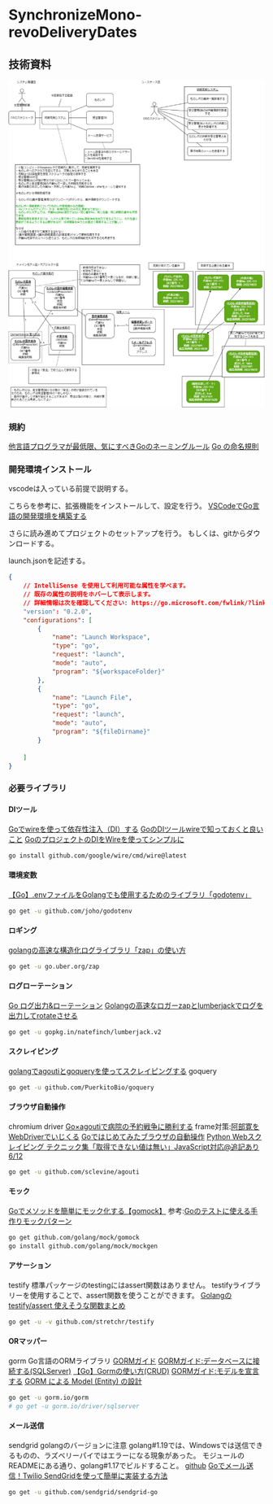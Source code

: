 # SynchronizeMono-revoDeliveryDates

## 技術資料

![sudo図](images/sudoDiagram.png)

### 規約

[他言語プログラマが最低限、気にすべきGoのネーミングルール](https://zenn.dev/keitakn/articles/go-naming-rules)
[Go の命名規則](https://micnncim.com/posts/ja/go-naming-convention)

### 開発環境インストール

vscodeは入っている前提で説明する。

こちらを参考に、拡張機能をインストールして、設定を行う。
[VSCodeでGo言語の開発環境を構築する](https://qiita.com/melty_go/items/c977ba594efcffc8b567)

さらに読み進めてプロジェクトのセットアップを行う。
もしくは、gitからダウンロードする。

launch.jsonを記述する。

```json
{
    // IntelliSense を使用して利用可能な属性を学べます。
    // 既存の属性の説明をホバーして表示します。
    // 詳細情報は次を確認してください: https://go.microsoft.com/fwlink/?linkid=830387
    "version": "0.2.0",
    "configurations": [
        {
            "name": "Launch Workspace",
            "type": "go",
            "request": "launch",
            "mode": "auto",
            "program": "${workspaceFolder}"
        },
        {
            "name": "Launch File",
            "type": "go",
            "request": "launch",
            "mode": "auto",
            "program": "${fileDirname}"
        }

    ]
}
```

### 必要ライブラリ

#### DIツール

[Goでwireを使って依存性注入（DI）する](https://rinoguchi.net/2022/06/go_wire_id.html)
[GoのDIツールwireで知っておくと良いこと](https://christina04.hatenablog.com/entry/google-wire)
[GoのプロジェクトのDIをWireを使ってシンプルに](https://qiita.com/momotaro98/items/0b75a37048833dd6d324)

```bash
go install github.com/google/wire/cmd/wire@latest
```

#### 環境変数

[【Go】.envファイルをGolangでも使用するためのライブラリ「godotenv」](https://qiita.com/sola-msr/items/fb7d6889d7bd7a6705d0)

```bash
go get -u github.com/joho/godotenv
```

#### ロギング

[golangの高速な構造化ログライブラリ「zap」の使い方](https://qiita.com/emonuh/items/28dbee9bf2fe51d28153)

```bash
go get -u go.uber.org/zap
```

#### ログローテーション

[Go ログ出力&ローテーション](https://qiita.com/KWS_0901/items/c95d11b4d6f271612401)
[Golangの高速なロガーzapとlumberjackでログを出力してrotateさせる](https://www.sambaiz.net/article/104/)

```bash
go get -u gopkg.in/natefinch/lumberjack.v2
```

#### スクレイピング

[golangでagoutiとgoqueryを使ってスクレイピングする](https://qiita.com/york_____nishi/items/b76ff9163afaaad13de2)
goquery

```bash
go get -u github.com/PuerkitoBio/goquery
```

#### ブラウザ自動操作

chromium driver
[Go×agoutiで病院の予約戦争に勝利する](https://tanabebe.hatenablog.com/entry/2019/12/24/180000)
frame対策:[阿部寛をWebDriverでいじくる](https://qiita.com/h-hiroki/items/04d8c6636968c07a438e)
[Goではじめてみたブラウザの自動操作](https://qiita.com/0829/items/c1e494bb128ade5f0872)
[Python Webスクレイピング テクニック集「取得できない値は無い」JavaScript対応@追記あり6/12](https://qiita.com/Azunyan1111/items/b161b998790b1db2ff7a)

```bash
go get -u github.com/sclevine/agouti
```

#### モック

[Goでメソッドを簡単にモック化する【gomock】](https://qiita.com/gold-kou/items/81562f9142323b364a60)
参考:[Goのテストに使える手作りモックパターン](https://moneyforward.com/engineers_blog/2021/03/08/go-test-mock/#fnref:1)

```bash
go get github.com/golang/mock/gomock
go install github.com/golang/mock/mockgen
```

#### アサーション

testify
標準パッケージのtestingにはassert関数はありません。
testifyライブラリーを使用することで、assert関数を使うことができます。
[Golangのtestify/assert 使えそうな関数まとめ](https://qiita.com/JpnLavender/items/21b4574a7513472903ea)

```bash
go get -u -v github.com/stretchr/testify
```

#### ORマッパー

gorm
Go言語のORMライブラリ
[GORMガイド](https://gorm.io/ja_JP/docs/index.html)
[GORMガイド:データベースに接続する(SQLServer)](https://gorm.io/ja_JP/docs/connecting_to_the_database.html#SQL-Server)
[【Go】Gormの使い方(CRUD)](https://zenn.dev/a_ichi1/articles/4b113d4c46857a)
[GORMガイド:モデルを宣言する](https://gorm.io/ja_JP/docs/models.html)
[GORM による Model (Entity) の設計](https://zenn.dev/spiegel/books/a-study-in-postgresql/viewer/models-with-gorm)

```bash
go get -u gorm.io/gorm
# go get -u gorm.io/driver/sqlserver
```

#### メール送信

sendgrid
golangのバージョンに注意 golang#1.19では、Windowsでは送信できるものの、ラズベリーパイではエラーになる現象があった。
モジュールのREADMEにある通り、golang#1.17でビルドすること。
[github](https://github.com/sendgrid/sendgrid-go)
[Goでメール送信！Twilio SendGridを使って簡単に実装する方法](https://sendgrid.kke.co.jp/blog/?p=1241)

```bash
go get -u github.com/sendgrid/sendgrid-go
```
